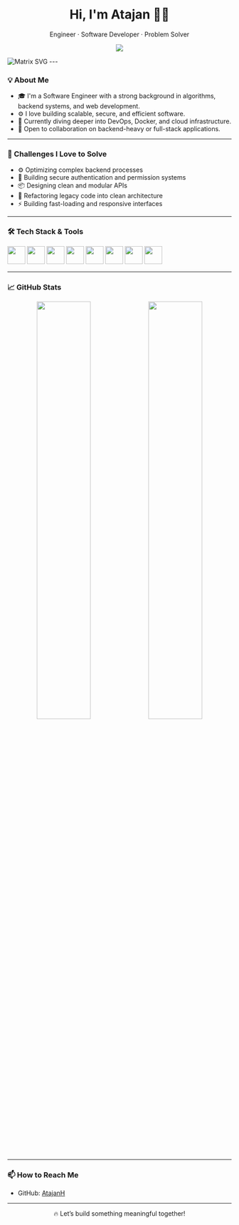 <h1 align="center">Hi, I'm Atajan 👨‍💻</h1>
<p align="center">Engineer · Software Developer · Problem Solver</p>

<p align="center">
  <img src="https://readme-typing-svg.herokuapp.com/?lines=Software+Engineer;Backend+Developer;Problem+Solver;Tech+Enthusiast&center=true&width=500&height=45">
</p>

<img src="https://raw.githubusercontent.com/rodrigograca31/rodrigograca31/master/matrix.svg" alt="Matrix SVG" style="max-width: 100%;">
---

### 💡 About Me

- 🎓 I'm a Software Engineer with a strong background in algorithms, backend systems, and web development.
- ⚙️ I love building scalable, secure, and efficient software.
- 🌱 Currently diving deeper into DevOps, Docker, and cloud infrastructure.
- 🤝 Open to collaboration on backend-heavy or full-stack applications.

---

### 🧠 Challenges I Love to Solve

- ⚙️ Optimizing complex backend processes  
- 🔐 Building secure authentication and permission systems  
- 📦 Designing clean and modular APIs  
- 🧠 Refactoring legacy code into clean architecture  
- ⚡ Building fast-loading and responsive interfaces

---

### 🛠 Tech Stack & Tools

<p align="left">
  <img src="https://cdn.jsdelivr.net/gh/devicons/devicon/icons/php/php-original.svg" width="40" height="40"/>
  <img src="https://cdn.jsdelivr.net/gh/devicons/devicon/icons/laravel/laravel-plain.svg" width="40" height="40"/>
  <img src="https://cdn.jsdelivr.net/gh/devicons/devicon/icons/javascript/javascript-original.svg" width="40" height="40"/>
  <img src="https://cdn.jsdelivr.net/gh/devicons/devicon/icons/mysql/mysql-original.svg" width="40" height="40"/>
  <img src="https://cdn.jsdelivr.net/gh/devicons/devicon/icons/html5/html5-original.svg" width="40" height="40"/>
  <img src="https://cdn.jsdelivr.net/gh/devicons/devicon/icons/css3/css3-original.svg" width="40" height="40"/>
  <img src="https://cdn.jsdelivr.net/gh/devicons/devicon/icons/git/git-original.svg" width="40" height="40"/>
  <img src="https://cdn.jsdelivr.net/gh/devicons/devicon/icons/linux/linux-original.svg" width="40" height="40"/>
</p>

---

### 📈 GitHub Stats

<p align="center">
  <img src="https://github-readme-stats.vercel.app/api?username=AtajanH&show_icons=true&theme=tokyonight" width="49%" />
  <img src="https://github-readme-streak-stats.herokuapp.com/?user=AtajanH&theme=tokyonight" width="49%" />
</p>

---

### 📫 How to Reach Me

- GitHub: [AtajanH](https://github.com/AtajanH)

---

<p align="center">🔥 Let’s build something meaningful together!</p>
